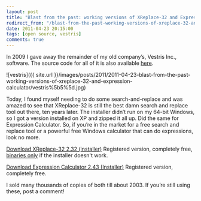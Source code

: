 ```yaml
---
layout: post
title: "Blast from the past: working versions of XReplace-32 and Expression Calculator"
redirect_from: "/blast-from-the-past-working-versions-of-xreplace-32-and-expression-calculator"
date: 2011-04-23 20:15:00
tags: [open source, vestris]
comments: true
---
```

In 2009 I gave away the remainder of my old company’s, Vestris Inc., software. The source code for all of it is also available [here](https://github.com/dblock).

![vestris]({{ site.url }}/images/posts/2011/2011-04-23-blast-from-the-past-working-versions-of-xreplace-32-and-expression-calculator/vestris%5b5%5d.jpg)

Today, I found myself needing to do some search-and-replace and was amazed to see that XReplace-32 is still the best damn search and replace tool out there, ten years later. The installer didn’t run on my 64-bit Windows, so I got a version installed on XP and zipped it all up. Did the same for Expression Calculator. So, if you’re in the market for a free search and replace tool or a powerful free Windows calculator that can do expressions, look no more.

[Download XReplace-32 2.32 (installer)](http://code.dblock.org/downloads/xreplace/XReplace-Registered.exe)
Registered version, completely free, [binaries only](http://code.dblock.org/downloads/xreplace/XReplace-32.zip) if the installer doesn't work.

[Download Expression Calculator 2.43 (Installer)](http://code.dblock.org/downloads/excalc/Excalc-Registered.exe)
Registered version, completely free.

I sold many thousands of copies of both till about 2003. If you’re still using these, post a comment!
